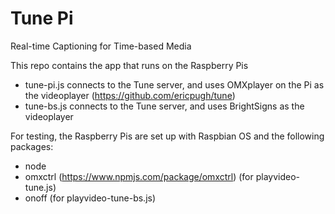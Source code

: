 # Tune Pi
Real-time Captioning for Time-based Media

This repo contains the app that runs on the Raspberry Pis
- tune-pi.js connects to the Tune server, and uses OMXplayer on the Pi as the videoplayer (https://github.com/ericpugh/tune)
- tune-bs.js connects to the Tune server, and uses BrightSigns as the videoplayer

For testing, the Raspberry Pis are set up with Raspbian OS and the following packages:
- node
- omxctrl (https://www.npmjs.com/package/omxctrl) (for playvideo-tune.js)
- onoff (for playvideo-tune-bs.js)
